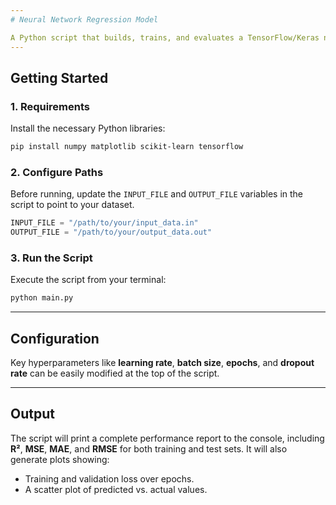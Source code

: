 ```yaml
---
# Neural Network Regression Model

A Python script that builds, trains, and evaluates a TensorFlow/Keras neural network for regression tasks. It includes data preprocessing, training with early stopping, and performance visualization.
---
```


## Getting Started

### 1\. Requirements

Install the necessary Python libraries:

```bash
pip install numpy matplotlib scikit-learn tensorflow
```

### 2\. Configure Paths

Before running, update the `INPUT_FILE` and `OUTPUT_FILE` variables in the script to point to your dataset.

```python
INPUT_FILE = "/path/to/your/input_data.in"
OUTPUT_FILE = "/path/to/your/output_data.out"
```

### 3\. Run the Script

Execute the script from your terminal:

```bash
python main.py
```

---

## Configuration

Key hyperparameters like **learning rate**, **batch size**, **epochs**, and **dropout rate** can be easily modified at the top of the script.

---

## Output

The script will print a complete performance report to the console, including **R²**, **MSE**, **MAE**, and **RMSE** for both training and test sets. It will also generate plots showing:

- Training and validation loss over epochs.
- A scatter plot of predicted vs. actual values.
